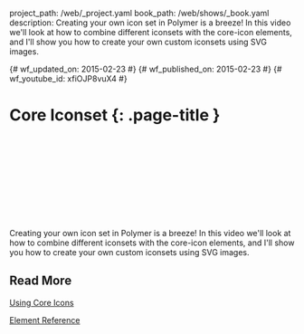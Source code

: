 project_path: /web/_project.yaml book_path: /web/shows/_book.yaml description: Creating your own icon set in Polymer is a breeze! In this video we'll look at how to combine different iconsets with the core-icon elements, and I'll show you how to create your own custom iconsets using SVG images.

{# wf_updated_on: 2015-02-23 #} {# wf_published_on: 2015-02-23 #} {# wf_youtube_id: xfiOJP8vuX4 #}

# Core Iconset {: .page-title }

<div class="video-wrapper">
  <iframe class="devsite-embedded-youtube-video" data-video-id="xfiOJP8vuX4"
          data-autohide="1" data-showinfo="0" frameborder="0" allowfullscreen>
  </iframe>
</div>

Creating your own icon set in Polymer is a breeze! In this video we'll look at how to combine different iconsets with the core-icon elements, and I'll show you how to create your own custom iconsets using SVG images.

## Read More

[Using Core Icons](https://www.polymer-project.org/0.5/docs/elements/icons.html)

[Element Reference](https://www.polymer-project.org/0.5/docs/elements/#core-iconset-svg)